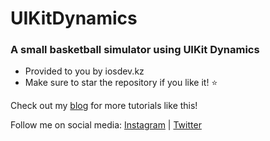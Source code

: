 # UIKitDynamics
### A small basketball simulator using UIKit Dynamics

* Provided to you by iosdev.kz 
* Make sure to star the repository if you like it! :star:

Check out my [blog](https://iosdev.kz) for more tutorials like this! 

Follow me on social media: [Instagram](https://instagram.com/iosdev.kz) | [Twitter](https://twitter.com/metahdev)

